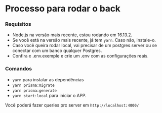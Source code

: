 # Processo para rodar o back

### Requisitos

- Node.js na versão mais recente, estou rodando em 16.13.2.
- Se você está na versão mais recente, já tem `yarn`. Caso não, instale-o.
- Caso você queira rodar local, vai precisar de um postgres server ou se conectar com um banco qualquer Postgres.
- Confira o .env.exemple e crie um .env com as configurações reais.

### Comandos

- `yarn` para instalar as dependências
- `yarn prisma:migrate`
- `yarn prisma:generate`
- `yarn start:local` para iniciar o APP.

Você poderá fazer queries pro server em `http://localhost:4000/`
